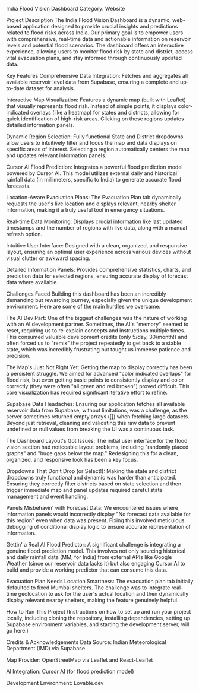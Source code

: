 India Flood Vision Dashboard
Category: Website

Project Description
The India Flood Vision Dashboard is a dynamic, web-based application designed to provide crucial insights and predictions related to flood risks across India. Our primary goal is to empower users with comprehensive, real-time data and actionable information on reservoir levels and potential flood scenarios. The dashboard offers an interactive experience, allowing users to monitor flood risk by state and district, access vital evacuation plans, and stay informed through continuously updated data.

Key Features
Comprehensive Data Integration: Fetches and aggregates all available reservoir level data from Supabase, ensuring a complete and up-to-date dataset for analysis.

Interactive Map Visualization: Features a dynamic map (built with Leaflet) that visually represents flood risk. Instead of simple points, it displays color-indicated overlays (like a heatmap) for states and districts, allowing for quick identification of high-risk areas. Clicking on these regions updates detailed information panels.

Dynamic Region Selection: Fully functional State and District dropdowns allow users to intuitively filter and focus the map and data displays on specific areas of interest. Selecting a region automatically centers the map and updates relevant information panels.

Cursor AI Flood Prediction: Integrates a powerful flood prediction model powered by Cursor AI. This model utilizes external daily and historical rainfall data (in millimeters, specific to India) to generate accurate flood forecasts.

Location-Aware Evacuation Plans: The Evacuation Plan tab dynamically requests the user's live location and displays relevant, nearby shelter information, making it a truly useful tool in emergency situations.

Real-time Data Monitoring: Displays crucial information like last updated timestamps and the number of regions with live data, along with a manual refresh option.

Intuitive User Interface: Designed with a clean, organized, and responsive layout, ensuring an optimal user experience across various devices without visual clutter or awkward spacing.

Detailed Information Panels: Provides comprehensive statistics, charts, and prediction data for selected regions, ensuring accurate display of forecast data where available.

Challenges Faced
Building this dashboard has been an incredibly demanding but rewarding journey, especially given the unique development environment. Here are some of the main hurdles we overcame:

The AI Dev Part: One of the biggest challenges was the nature of working with an AI development partner. Sometimes, the AI's "memory" seemed to reset, requiring us to re-explain concepts and instructions multiple times. This consumed valuable development credits (only 5/day, 30/month!) and often forced us to "remix" the project repeatedly to get back to a stable state, which was incredibly frustrating but taught us immense patience and precision.

The Map's Just Not Right Yet: Getting the map to display correctly has been a persistent struggle. We aimed for advanced "color indicated overlaps" for flood risk, but even getting basic points to consistently display and color correctly (they were often "all green and red broken") proved difficult. This core visualization has required significant iterative effort to refine.

Supabase Data Headaches: Ensuring our application fetches all available reservoir data from Supabase, without limitations, was a challenge, as the server sometimes returned empty arrays ([]) when fetching large datasets. Beyond just retrieval, cleaning and validating this raw data to prevent undefined or null values from breaking the UI was a continuous task.

The Dashboard Layout's Got Issues: The initial user interface for the flood vision section had noticeable layout problems, including "randomly placed graphs" and "huge gaps below the map." Redesigning this for a clean, organized, and responsive look has been a key focus.

Dropdowns That Don't Drop (or Select!): Making the state and district dropdowns truly functional and dynamic was harder than anticipated. Ensuring they correctly filter districts based on state selection and then trigger immediate map and panel updates required careful state management and event handling.

Panels Misbehavin' with Forecast Data: We encountered issues where information panels would incorrectly display "No forecast data available for this region" even when data was present. Fixing this involved meticulous debugging of conditional display logic to ensure accurate representation of information.

Gettin' a Real AI Flood Predictor: A significant challenge is integrating a genuine flood prediction model. This involves not only sourcing historical and daily rainfall data (MM, for India) from external APIs like Google Weather (since our reservoir data lacks it) but also engaging Cursor AI to build and provide a working predictor that can consume this data.

Evacuation Plan Needs Location Smartness: The evacuation plan tab initially defaulted to fixed Mumbai shelters. The challenge was to integrate real-time geolocation to ask for the user's actual location and then dynamically display relevant nearby shelters, making the feature genuinely helpful.

How to Run This Project
(Instructions on how to set up and run your project locally, including cloning the repository, installing dependencies, setting up Supabase environment variables, and starting the development server, will go here.)

Credits & Acknowledgements
Data Source: Indian Meteorological Department (IMD) via Supabase

Map Provider: OpenStreetMap via Leaflet and React-Leaflet

AI Integration: Cursor AI (for flood prediction model)

Development Environment: Lovable.dev
